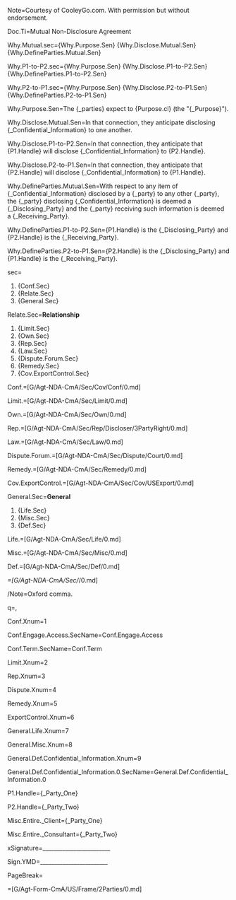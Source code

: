 Note=Courtesy of CooleyGo.com. With permission but without endorsement. 

Doc.Ti=Mutual Non-Disclosure Agreement

Why.Mutual.sec={Why.Purpose.Sen} {Why.Disclose.Mutual.Sen} {Why.DefineParties.Mutual.Sen}

Why.P1-to-P2.sec={Why.Purpose.Sen} {Why.Disclose.P1-to-P2.Sen} {Why.DefineParties.P1-to-P2.Sen}

Why.P2-to-P1.sec={Why.Purpose.Sen} {Why.Disclose.P2-to-P1.Sen} {Why.DefineParties.P2-to-P1.Sen}

Why.Purpose.Sen=The {_parties} expect to {Purpose.cl} (the "{_Purpose}").

Why.Disclose.Mutual.Sen=In that connection, they anticipate disclosing {_Confidential_Information} to one another.

Why.Disclose.P1-to-P2.Sen=In that connection, they anticipate that {P1.Handle} will disclose {_Confidential_Information} to {P2.Handle}.

Why.Disclose.P2-to-P1.Sen=In that connection, they anticipate that {P2.Handle} will disclose {_Confidential_Information} to {P1.Handle}.

Why.DefineParties.Mutual.Sen=With respect to any item of {_Confidential_Information} disclosed by a {_party} to any other {_party}, the {_party} disclosing {_Confidential_Information} is deemed a {_Disclosing_Party} and the {_party} receiving such information is deemed a {_Receiving_Party}. 

Why.DefineParties.P1-to-P2.Sen={P1.Handle} is the {_Disclosing_Party} and {P2.Handle} is the {_Receiving_Party}. 

Why.DefineParties.P2-to-P1.Sen={P2.Handle} is the {_Disclosing_Party} and {P1.Handle} is the {_Receiving_Party}. 

sec=<ol><li>{Conf.Sec}<li>{Relate.Sec}<li>{General.Sec}</ol>

Relate.Sec=<b>Relationship</b><ol><li>{Limit.Sec}<li>{Own.Sec}<li>{Rep.Sec}<li>{Law.Sec}<li>{Dispute.Forum.Sec}<li>{Remedy.Sec}<li>{Cov.ExportControl.Sec}</ol>

Conf.=[G/Agt-NDA-CmA/Sec/Cov/Conf/0.md]

Limit.=[G/Agt-NDA-CmA/Sec/Limit/0.md]

Own.=[G/Agt-NDA-CmA/Sec/Own/0.md]

Rep.=[G/Agt-NDA-CmA/Sec/Rep/Discloser/3PartyRight/0.md]

Law.=[G/Agt-NDA-CmA/Sec/Law/0.md]

Dispute.Forum.=[G/Agt-NDA-CmA/Sec/Dispute/Court/0.md]

Remedy.=[G/Agt-NDA-CmA/Sec/Remedy/0.md]

Cov.ExportControl.=[G/Agt-NDA-CmA/Sec/Cov/USExport/0.md]

General.Sec=<b>General</b><ol><li>{Life.Sec}<li>{Misc.Sec}<li>{Def.Sec}</ol>

Life.=[G/Agt-NDA-CmA/Sec/Life/0.md]

Misc.=[G/Agt-NDA-CmA/Sec/Misc/0.md]

Def.=[G/Agt-NDA-CmA/Sec/Def/0.md]

_=[G/Agt-NDA-CmA/Sec/_/0.md]

/Note=Oxford comma.

q=,

Conf.Xnum=1

Conf.Engage.Access.SecName=Conf.Engage.Access

Conf.Term.SecName=Conf.Term

Limit.Xnum=2

Rep.Xnum=3

Dispute.Xnum=4

Remedy.Xnum=5

ExportControl.Xnum=6

General.Life.Xnum=7

General.Misc.Xnum=8

General.Def.Confidential_Information.Xnum=9

General.Def.Confidential_Information.0.SecName=General.Def.Confidential_Information.0

P1.Handle={_Party_One}

P2.Handle={_Party_Two}

Misc.Entire._Client={_Party_One}

Misc.Entire._Consultant={_Party_Two}

xSignature=________________________

Sign.YMD=________________________

PageBreak=</i>

=[G/Agt-Form-CmA/US/Frame/2Parties/0.md]